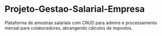 # Projeto-Gestao-Salarial-Empresa
Plataforma de amostras salariais com CRUD para admins e processamento mensal para colaboradores, abrangendo cálculos de impostos.
